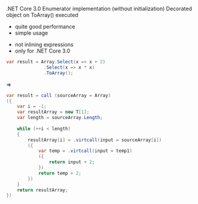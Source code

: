 .NET Core 3.0 Enumerator implementation (without initialization)
Decorated object on ToArray() executed

+ quite good performance
+ simple usage
- not inlining expressions
- only for .NET Core 3.0

```cs
var result = Array.Select(x => x + 2)
			  .Select(x => x * x)
			  .ToArray();
```

=>

```cs
var result = call (sourceArray = Array)
({
	var i = -1;		
	var resultArray = new T[1];
	var length = sourceArray.Length;
		
	while (++i < length)
	{
		resultArray[i] = .virtcall(input = sourceArray[i])
		({
			var temp = .virtcall(input = temp1)
			({
				return input + 2;
			})
			return temp + 2;
		})
	}
	return resultArray;
})
```

